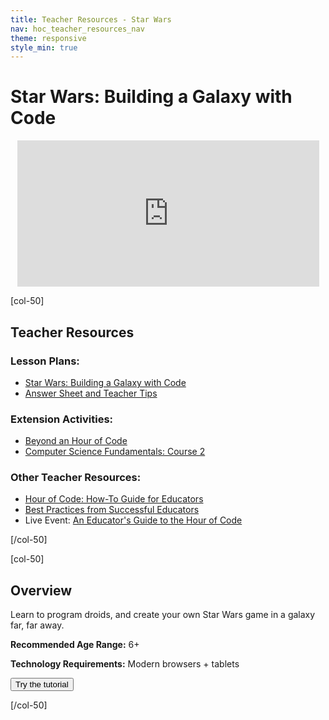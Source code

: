 ```yaml
---
title: Teacher Resources - Star Wars
nav: hoc_teacher_resources_nav
theme: responsive
style_min: true
---
```


# Star Wars: Building a Galaxy with Code

<center><iframe style="max-width:100%" width="483" height="234" src="https://www.youtube.com/embed/vNjiHkQQl6A" frameborder="0" allowfullscreen></iframe></center>

[col-50]

## Teacher Resources

### Lesson Plans:

- [Star Wars: Building a Galaxy with Code](/files/star-wars-lp.pdf)
- [Answer Sheet and Teacher Tips](https://docs.google.com/document/d/1BzdwxHsmFMt7ib1HLW7dL24W3sSCLhTklkj4wZ9I26c/edit?usp=sharing)

### Extension Activities:

- [Beyond an Hour of Code](http://letron.vip/learn/beyond)
- [Computer Science Fundamentals: Course 2](https://studio.letron.vip/s/course2)

### Other Teacher Resources:

- [Hour of Code: How-To Guide for Educators](https://hourofcode.com/us/en/resources/how-to)
- [Best Practices from Successful Educators](http://www.slideshare.net/TeachCode/hour-of-code-best-practices-for-successful-educators-51273466)
- Live Event: [An Educator's Guide to the Hour of Code](https://www.eventbrite.com/e/an-educators-guide-to-the-hour-of-code-tickets-17987415845)

[/col-50]

[col-50]

## Overview

Learn to program droids, and create your own Star Wars game in a galaxy far, far away.

**Recommended Age Range:** 6+

**Technology Requirements:** Modern browsers + tablets

<a href="/starwars"><button>Try the tutorial</button></a>

[/col-50]
